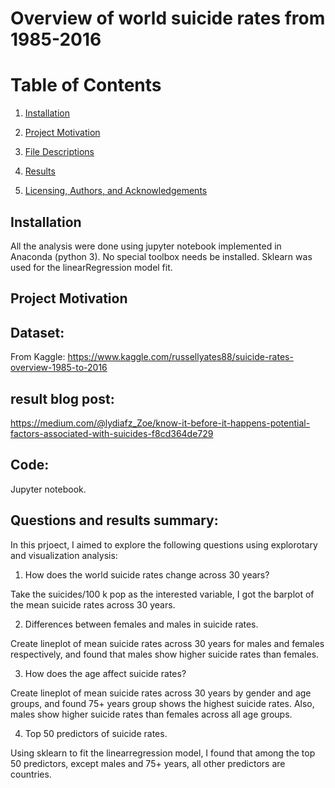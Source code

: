 # Overview of world suicide rates from 1985-2016

# Table of Contents

1. [Installation](#instal)

2. [Project Motivation](#motive)

3. [File Descriptions](#files)

4. [Results](#Results)

5. [Licensing, Authors, and Acknowledgements](#terms)

<a name = "install"></a>
## Installation
All the analysis were done using jupyter notebook implemented in Anaconda (python 3). No special toolbox needs be installed. Sklearn was used for the linearRegression model fit.

<a name = "motive"></a>

## Project Motivation


## Dataset:

From Kaggle: https://www.kaggle.com/russellyates88/suicide-rates-overview-1985-to-2016

## result blog post:

https://medium.com/@lydiafz_Zoe/know-it-before-it-happens-potential-factors-associated-with-suicides-f8cd364de729

## Code:

Jupyter notebook.

## Questions and results summary:

In this prjoect, I aimed to explore the following questions using explorotary and visualization analysis:

1. How does the world suicide rates change across 30 years?

Take the suicides/100 k pop as the interested variable, I got the barplot of the mean suicide rates across 30 years.

2. Differences between females and males in suicide rates.

Create lineplot of mean suicide rates across 30 years for males and females respectively, and found that males show higher suicide rates than females.

3. How does the age affect suicide rates?

Create lineplot of mean suicide rates across 30 years by gender and age groups, and found 75+ years group shows the highest suicide rates. Also, males show higher suicide rates than females across all age groups.

4. Top 50 predictors of suicide rates.

Using sklearn to fit the linearregression model, I found that among the top 50 predictors, except males and 75+ years, all other predictors are countries.

